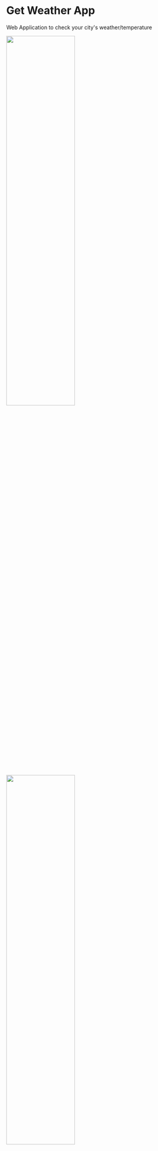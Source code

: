 # Get Weather App
Web Application to check your city's weather/temperature

<img width="60%" height="50%" src="https://user-images.githubusercontent.com/41548582/122670131-00206500-d1de-11eb-9c12-09b73c7eaf77.PNG">


<img width="60%" height="50%" src="https://user-images.githubusercontent.com/41548582/122670161-280fc880-d1de-11eb-8b60-8df7c125ecf3.PNG">
 
> *Note: weather info of some cities cannot be displayed